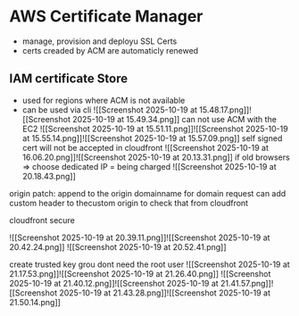 # AWS Certificate Manager
- manage, provision and deployu SSL Certs
- certs creaded by ACM are automaticly renewed


## IAM certificate Store
- used for regions where ACM is not available
- can be used via cli
![[Screenshot 2025-10-19 at 15.48.17.png]]![[Screenshot 2025-10-19 at 15.49.34.png]]
can not use ACM with the EC2
![[Screenshot 2025-10-19 at 15.51.11.png]]![[Screenshot 2025-10-19 at 15.55.14.png]]![[Screenshot 2025-10-19 at 15.57.09.png]]
self signed cert will not be accepted in cloudfront
![[Screenshot 2025-10-19 at 16.06.20.png]]![[Screenshot 2025-10-19 at 20.13.31.png]]
if old browsers => choose dedicated IP = being charged
![[Screenshot 2025-10-19 at 20.18.43.png]]

origin patch: append to the origin  domainname for domain request
can add custom header to thecustom origin to check that from cloudfront

cloudfront secure

![[Screenshot 2025-10-19 at 20.39.11.png]]![[Screenshot 2025-10-19 at 20.42.24.png]]
![[Screenshot 2025-10-19 at 20.52.41.png]]

create trusted key grou dont need the root user
![[Screenshot 2025-10-19 at 21.17.53.png]]![[Screenshot 2025-10-19 at 21.26.40.png]]
![[Screenshot 2025-10-19 at 21.40.12.png]]![[Screenshot 2025-10-19 at 21.41.57.png]]![[Screenshot 2025-10-19 at 21.43.28.png]]![[Screenshot 2025-10-19 at 21.50.14.png]]